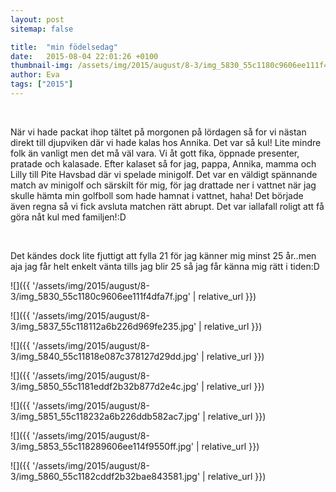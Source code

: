 ```yaml
---
layout: post
sitemap: false

title:  "min födelsedag"
date:   2015-08-04 22:01:26 +0100
thumbnail-img: /assets/img/2015/august/8-3/img_5830_55c1180c9606ee111f4dfa7f.jpg
author: Eva
tags: ["2015"]
---
```


 




När vi hade packat ihop tältet på morgonen på lördagen så for vi nästan direkt till djupviken där vi hade kalas hos Annika. Det var så kul! Lite mindre folk än vanligt men det må väl vara. Vi åt gott fika, öppnade presenter, pratade och kalasade. Efter kalaset så for jag, pappa, Annika, mamma och Lilly till Pite Havsbad där vi spelade minigolf. Det var en väldigt spännande match av minigolf och särskilt för mig, för jag drattade ner i vattnet när jag skulle hämta min golfboll som hade hamnat i vattnet, haha! Det började även regna så vi fick avsluta matchen rätt abrupt. Det var iallafall roligt att få göra nåt kul med familjen!:D




 




Det kändes dock lite fjuttigt att fylla 21 för jag känner mig minst 25 år..men aja jag får helt enkelt vänta tills jag blir 25 så jag får känna mig rätt i tiden:D

![]({{ '/assets/img/2015/august/8-3/img_5830_55c1180c9606ee111f4dfa7f.jpg'  | relative_url }})

![]({{ '/assets/img/2015/august/8-3/img_5837_55c118112a6b226d969fe235.jpg'  | relative_url }})

![]({{ '/assets/img/2015/august/8-3/img_5840_55c11818e087c378127d29dd.jpg'  | relative_url }})

![]({{ '/assets/img/2015/august/8-3/img_5850_55c1181eddf2b32b877d2e4c.jpg'  | relative_url }})

![]({{ '/assets/img/2015/august/8-3/img_5851_55c118232a6b226ddb582ac7.jpg'  | relative_url }})

![]({{ '/assets/img/2015/august/8-3/img_5853_55c118289606ee114f9550ff.jpg'  | relative_url }})

![]({{ '/assets/img/2015/august/8-3/img_5860_55c1182cddf2b32bae843581.jpg'  | relative_url }})


